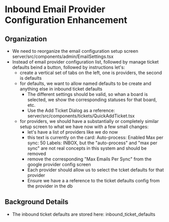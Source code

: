 # Inbound Email Provider Configuration Enhancement

## Organization
 - We need to reorganize the email configuration setup screen  server/src/components/admin/EmailSettings.tsx
 - Instead of email provider configuration list, followed by manage ticket defaults beind a button, followed by instructions let's:
   - create a vertical set of tabs on the left, one is providers, the second is defaults
   - for defaults, we want to allow named defaults to be create and anything else in inbound ticket defaults
     - The different settings should be valid, so whan a board is selected, we show the corresponding statuses for that board, etc.
     - Use the Add Ticket Dialog as a reference: server/src/components/tickets/QuickAddTicket.tsx
   - for providers, we should have a substantially or completely similar setup screen to what we have now with a few small changes:
     - let's have a list of providers like we do now
     - this text is currently on the card: Auto-process: Enabled Max per sync: 50 Labels: INBOX, but the "auto-process" and "max per sync" are not real concepts in this system and should be removed
     - remove the corresponding "Max Emails Per Sync" from the google provider config screen
     - Each provider should allow us to select the tcket defaults for that provider
     - Ensure we have a a reference to the ticket defaults config from the provider in the db

## Background Details
 - The inbound ticket defaults are stored here: inbound_ticket_defaults